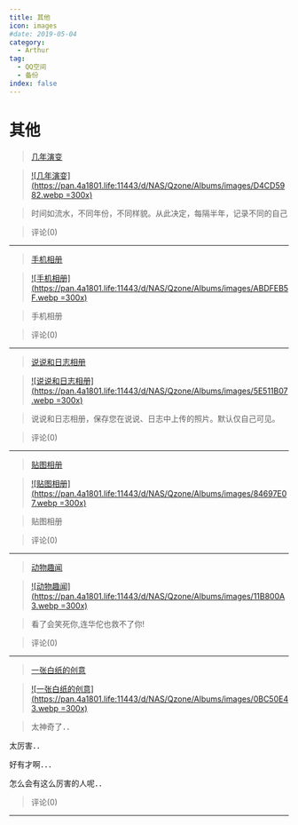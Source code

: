 ```yaml
---
title: 其他
icon: images
#date: 2019-05-04
category:
  - Arthur
tag:
  - QQ空间
  - 备份
index: false
---
```


# 其他

> [几年演变](/Arthur/Qzone/相册/其他/几年演变)

> [![几年演变](https://pan.4a1801.life:11443/d/NAS/Qzone/Albums/images/D4CD5982.webp =300x)](/Arthur/Qzone/相册/其他/几年演变)

> 时间如流水，不同年份，不同样貌。从此决定，每隔半年，记录不同的自己

> 评论(0)

---

> [手机相册](/Arthur/Qzone/相册/其他/说说和日志相册)

> [![手机相册](https://pan.4a1801.life:11443/d/NAS/Qzone/Albums/images/ABDFEB5F.webp =300x)](/Arthur/Qzone/相册/其他/手机相册)

> 手机相册

> 评论(0)

---

> [说说和日志相册](/Arthur/Qzone/相册/其他/说说和日志相册)

> [![说说和日志相册](https://pan.4a1801.life:11443/d/NAS/Qzone/Albums/images/5E511B07.webp =300x)](/Arthur/Qzone/相册/其他/说说和日志相册)

> 说说和日志相册，保存您在说说、日志中上传的照片。默认仅自己可见。

> 评论(0)

---

> [贴图相册](/Arthur/Qzone/相册/其他/贴图相册)

> [![贴图相册](https://pan.4a1801.life:11443/d/NAS/Qzone/Albums/images/84697E07.webp =300x)](/Arthur/Qzone/相册/其他/贴图相册)

> 贴图相册

> 评论(0)

---

> [动物趣闻](/Arthur/Qzone/相册/其他/动物趣闻)

> [![动物趣闻](https://pan.4a1801.life:11443/d/NAS/Qzone/Albums/images/11B800A3.webp =300x)](/Arthur/Qzone/相册/其他/动物趣闻)

> 看了会笑死你,连华佗也救不了你!

> 评论(0)

---

> [一张白纸的创意](/Arthur/Qzone/相册/其他/一张白纸的创意)

> [![一张白纸的创意](https://pan.4a1801.life:11443/d/NAS/Qzone/Albums/images/0BC50E43.webp =300x)](/Arthur/Qzone/相册/其他/一张白纸的创意)

> 太神奇了．．

太厉害．．

好有才啊．．．

怎么会有这么厉害的人呢．．

> 评论(0)

---
